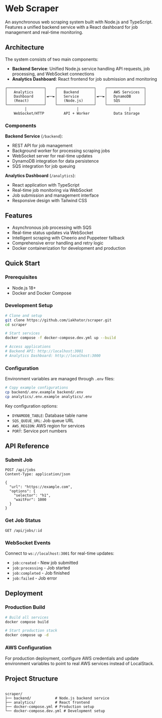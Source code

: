 # Web Scraper

An asynchronous web scraping system built with Node.js and TypeScript. Features a unified backend service with a React dashboard for job management and real-time monitoring.

## Architecture

The system consists of two main components:

- **Backend Service**: Unified Node.js service handling API requests, job processing, and WebSocket connections
- **Analytics Dashboard**: React frontend for job submission and monitoring

```
┌─────────────────┐    ┌─────────────────┐    ┌─────────────────┐
│   Analytics     │    │   Backend       │    │   AWS Services  │
│   Dashboard     │◄──►│   Service       │◄──►│   DynamoDB      │
│   (React)       │    │   (Node.js)     │    │   SQS           │
└─────────────────┘    └─────────────────┘    └─────────────────┘
         │                       │                       │
    WebSocket/HTTP         API + Worker           Data Storage
```

### Components

**Backend Service** (`/backend`):

- REST API for job management
- Background worker for processing scraping jobs
- WebSocket server for real-time updates
- DynamoDB integration for data persistence
- SQS integration for job queuing

**Analytics Dashboard** (`/analytics`):

- React application with TypeScript
- Real-time job monitoring via WebSocket
- Job submission and management interface
- Responsive design with Tailwind CSS

## Features

- Asynchronous job processing with SQS
- Real-time status updates via WebSocket
- Intelligent scraping with Cheerio and Puppeteer fallback
- Comprehensive error handling and retry logic
- Docker containerization for development and production

## Quick Start

### Prerequisites

- Node.js 18+
- Docker and Docker Compose

### Development Setup

```bash
# Clone and setup
git clone https://github.com/iakhator/scraper.git
cd scraper

# Start services
docker compose -f docker-compose.dev.yml up --build

# Access applications
# Backend API: http://localhost:3001
# Analytics Dashboard: http://localhost:3000
```

### Configuration

Environment variables are managed through `.env` files:

```bash
# Copy example configurations
cp backend/.env.example backend/.env
cp analytics/.env.example analytics/.env
```

Key configuration options:

- `DYNAMODB_TABLE`: Database table name
- `SQS_QUEUE_URL`: Job queue URL  
- `AWS_REGION`: AWS region for services
- `PORT`: Service port numbers

## API Reference

### Submit Job

```http
POST /api/jobs
Content-Type: application/json

{
  "url": "https://example.com",
  "options": {
    "selector": "h1",
    "waitFor": 1000
  }
}
```

### Get Job Status

```http
GET /api/jobs/:id
```

### WebSocket Events

Connect to `ws://localhost:3001` for real-time updates:

- `job:created` - New job submitted
- `job:processing` - Job started
- `job:completed` - Job finished
- `job:failed` - Job error

## Deployment

### Production Build

```bash
# Build all services
docker compose build

# Start production stack
docker compose up -d
```

### AWS Configuration

For production deployment, configure AWS credentials and update environment variables to point to real AWS services instead of LocalStack.

## Project Structure

```

scraper/
├── backend/           # Node.js backend service
├── analytics/         # React frontend
├── docker-compose.yml # Production setup
└── docker-compose.dev.yml # Development setup

```
